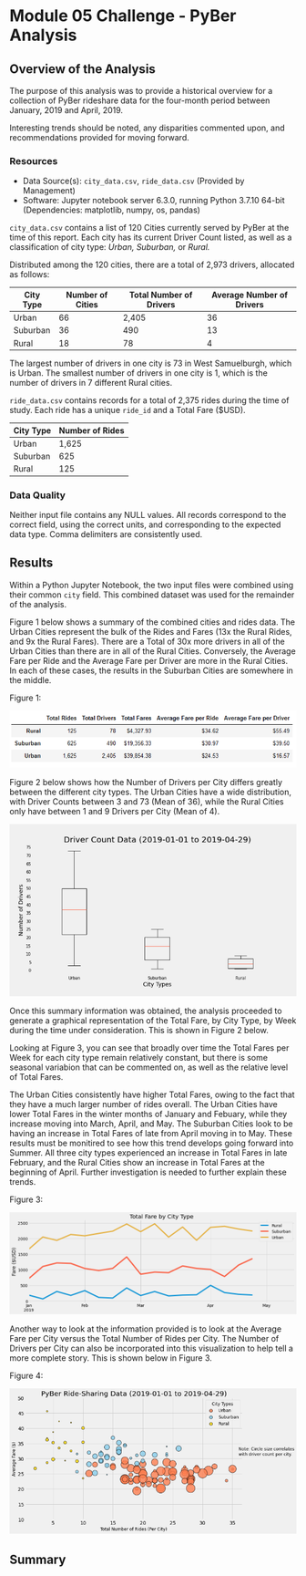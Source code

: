 # Module 05 Challenge - PyBer Analysis

## Overview of the Analysis

The purpose of this analysis was to provide a historical overview for a collection
of PyBer rideshare data for the four-month period between January, 2019 and April, 2019.

Interesting trends should be noted, any disparities commented upon, and recommendations provided for moving forward.

### Resources

- Data Source(s): `city_data.csv`, `ride_data.csv` (Provided by Management)
- Software: Jupyter notebook server 6.3.0, running Python 3.7.10 64-bit (Dependencies:  matplotlib, numpy, os, pandas)

`city_data.csv` contains a list of 120 Cities currently served by PyBer at the time of this report. Each city has its current Driver Count listed, as well as a classification of city type: *Urban, Suburban,* or *Rural.*

Distributed among the 120 cities, there are a total of 2,973 drivers, allocated as follows:

|City Type|Number of Cities|Total Number of Drivers|Average Number of Drivers|
|---------|----------------|-----------------------|-------------------------|
|Urban    |66              |2,405                  |36                       |
|Suburban |36              |490                    |13                       |
|Rural    |18              |78                     |4                        |

The largest number of drivers in one city is 73 in West Samuelburgh, which is Urban. The smallest number of drivers in one city is 1, which is the number of drivers in 7 different Rural cities.

`ride_data.csv` contains records for a total of 2,375 rides during the time of study. Each ride has a unique `ride_id` and a Total Fare ($USD).

|City Type|Number of Rides |
|---------|----------------|
|Urban    |1,625           |
|Suburban |625             |
|Rural    |125             |


### Data Quality
Neither input file contains any NULL values. All records correspond to the correct field, using the correct units, and corresponding to the expected data type. Comma delimiters are consistently used.

## Results


Within a Python Jupyter Notebook, the two input files were combined using their common `city` field. This combined dataset was used for the remainder of the analysis.

Figure 1 below shows a summary of the combined cities and rides data. The Urban Cities represent the bulk of the Rides and Fares (13x the Rural Rides, and 9x the Rural Fares). There are a Total of 30x more drivers in all of the Urban Cities than there are in all of the Rural Cities. Conversely, the Average Fare per Ride and the Average Fare per Driver are more in the Rural Cities. In each of these cases, the results in the Suburban Cities are somewhere in the middle.

Figure 1: 

![Figure 1](analysis/Fig1.png "Figure 1")

Figure 2 below shows how the Number of Drivers per City differs greatly between the different city types. The Urban Cities have a wide distribution, with Driver Counts between 3 and 73 (Mean of 36), while the Rural Cities only have between 1 and 9 Drivers per City (Mean of 4).

![Figure 2](analysis/Fig2.png "Figure 2")

Once this summary information was obtained, the analysis proceeded to generate a graphical representation of the Total Fare, by City Type, by Week during the time under consideration. This is shown in Figure 2 below.

Looking at Figure 3, you can see that broadly over time the Total Fares per Week for each city type remain relatively constant, but there is some seasonal variabion that can be commented on, as well as the relative level of Total Fares.

The Urban Cities consistently have higher Total Fares, owing to the fact that they have a much larger number of rides overall. The Urban Cities have lower Total Fares in the winter months of January and Febuary, while they increase moving into March, April, and May. The Suburban Cities look to be having an increase in Total Fares of late from April moving in to May. These results must be monitired to see how this trend develops going forward into Summer. All three city types experienced an increase in Total Fares in late February, and the Rural Cities show an increase in Total Fares at the beginning of April. Further investigation is needed to further explain these trends.

Figure 3:

![Figure 3](analysis/PyBer_fare_summary.png "Figure 3")

Another way to look at the information provided is to look at the Average Fare per City versus the Total Number of Rides per City. The Number of Drivers per City can also be incorporated into this visualization to help tell a more complete story. This is shown below in Figure 3.

Figure 4:

![Figure 4](analysis/Fig4.png "Figure 4")

## Summary


